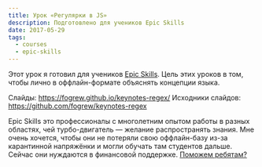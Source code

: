 ```yaml
---
title: Урок «Регулярки в JS»
description: Подготовлено для учеников Epic Skills
date: 2017-05-29
tags:
  - courses
  - epic-skills
---
```


Этот урок я готовил для учеников [Epic Skills](https://epixx.ru/).
Цель этих уроков в том, чтобы лично в оффлайн-формате объяснять концепции языка.

Слайды: https://fogrew.github.io/keynotes-regex/
Исходники слайдов: https://github.com/fogrew/keynotes-regex

Epic Skills это профессионалы с многолетним опытом работы в разных областях, чей турбо-двигатель — желание распространять знания. Мне очень хочется, чтобы они не потеряли свою оффлайн-базу из-за карантинной напряжёнки и могли обучать там студентов дальше. Сейчас они нуждаются в финансовой поддержке. [Поможем ребятам?](https://donate.epixx.ru/)

